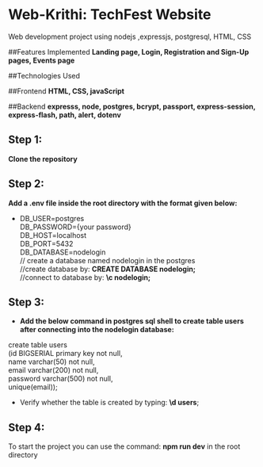 # Web-Krithi: TechFest Website
Web development project using nodejs ,expressjs, postgresql, HTML, CSS


##Features Implemented
**Landing page, Login, Registration and Sign-Up pages, Events page**

##Technologies Used

##Frontend
**HTML, CSS, javaScript**

##Backend
**expresss, node, postgres, bcrypt, passport, express-session, express-flash, path, alert, dotenv**

## Step 1:

**Clone the repository**

## Step 2:

**Add a .env file inside the root directory with the format given below:**<br />

- DB_USER=postgres<br />
DB_PASSWORD={your password}<br />
DB_HOST=localhost<br />
DB_PORT=5432<br />
DB_DATABASE=nodelogin<br /> // create a database named nodelogin in the postgres<br />
                      //create database by: **CREATE DATABASE nodelogin;**<br />
                      //connect to database by: **\c nodelogin;**<br />
## Step 3:

- **Add the below command in postgres sql shell to create table users after connecting into the nodelogin database:**

create table users<br />(id BIGSERIAL primary key not null,<br /> name varchar(50) not null,<br /> email varchar(200) not null,<br /> password varchar(500) not null,<br /> unique(email));

- Verify whether the table is created by typing: **\d users**;

## Step 4:
 
To start the project you can use the command: **npm run dev** in the root directory



